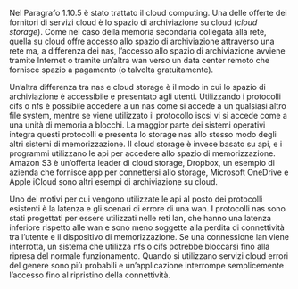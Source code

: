 Nel Paragrafo 1.10.5 è stato trattato il cloud computing. Una delle offerte dei fornitori di servizi cloud è lo spazio di archiviazione su cloud (_cloud storage_). Come nel caso della memoria secondaria collegata alla rete, quella su cloud offre accesso allo spazio di archiviazione attraverso una rete ma, a differenza dei nas, l’accesso allo spazio di archiviazione avviene tramite Internet o tramite un’altra wan verso un data center remoto che fornisce spazio a pagamento (o talvolta gratuitamente).

Un’altra differenza tra nas e cloud storage è il modo in cui lo spazio di archiviazione è accessibile e presentato agli utenti. Utilizzando i protocolli cifs o nfs è possibile accedere a un nas come si accede a un qualsiasi altro file system, mentre se viene utilizzato il protocollo iscsi vi si accede come a una unità di memoria a blocchi. La maggior parte dei sistemi operativi integra questi protocolli e presenta lo storage nas allo stesso modo degli altri sistemi di memorizzazione. Il cloud storage è invece basato su api, e i programmi utilizzano le api per accedere allo spazio di memorizzazione. Amazon S3 è un’offerta leader di cloud storage, Dropbox, un esempio di azienda che fornisce app per connettersi allo storage, Microsoft OneDrive e Apple iCloud sono altri esempi di archiviazione su cloud.

Uno dei motivi per cui vengono utilizzate le api al posto dei protocolli esistenti è la latenza e gli scenari di errore di una wan. 
I protocolli nas sono stati progettati per essere utilizzati nelle reti lan, che hanno una latenza inferiore rispetto alle wan e sono meno soggette alla perdita di connettività tra l’utente e il dispositivo di memorizzazione.
Se una connessione lan viene interrotta, un sistema che utilizza nfs o cifs potrebbe bloccarsi fino alla ripresa del normale funzionamento. Quando si utilizzano servizi cloud errori del genere sono più probabili e un’applicazione interrompe semplicemente l’accesso fino al ripristino della connettività.